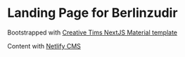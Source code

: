 # Landing Page for Berlinzudir

Bootstrapped with [Creative Tims NextJS Material template](https://www.creative-tim.com/product/nextjs-material-kit)

Content with [Netlify CMS](https://www.netlifycms.org/)
